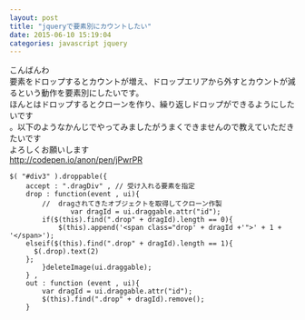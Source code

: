 ```yaml
---
layout: post
title: "jqueryで要素別にカウントしたい"
date: 2015-06-10 15:19:04
categories: javascript jquery
---
```

<p>こんばんわ<br>
要素をドロップするとカウントが増え、ドロップエリアから外すとカウントが減るという動作を要素別にしたいです。<br>
ほんとはドロップするとクローンを作り、繰り返しドロップができるようにしたいです<br>
。以下のようなかんじでやってみましたがうまくできませんので教えていただきたいです<br>
よろしくお願いします<br>
<a href="http://codepen.io/anon/pen/jPwrPR" rel="nofollow">http://codepen.io/anon/pen/jPwrPR</a></p>

<pre><code>$( "#div3" ).droppable({
    accept : ".dragDiv" , // 受け入れる要素を指定
    drop : function(event , ui){
        //  dragされてきたオブジェクトを取得してクローン作製
               var dragId = ui.draggable.attr("id");
        if($(this).find(".drop" + dragId).length == 0){
            $(this).append('&lt;span class="drop' + dragId +'"&gt;' + 1 + '&lt;/span&gt;');
    elseif($(this).find(".drop" + dragId).length == 1){
      $(.drop).text(2)
    };
        }deleteImage(ui.draggable);
    } ,
    out : function (event , ui){
        var dragId = ui.draggable.attr("id");
        $(this).find(".drop" + dragId).remove();
    }  
</code></pre>
